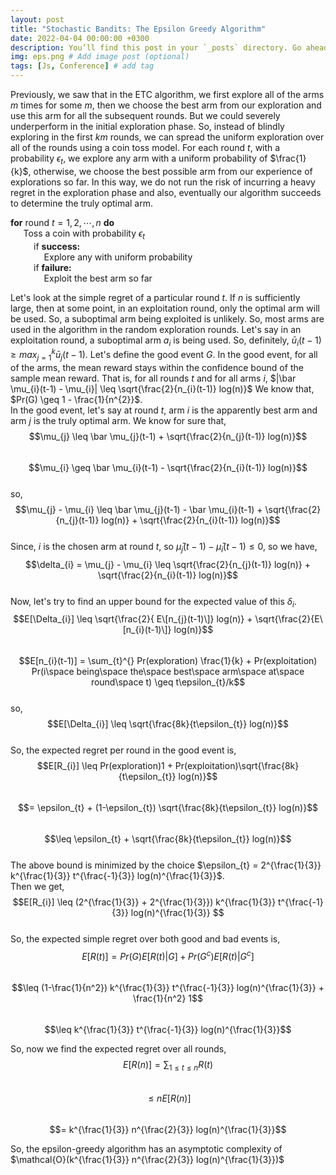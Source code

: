 ```yaml
---
layout: post
title: "Stochastic Bandits: The Epsilon Greedy Algorithm"
date: 2022-04-04 00:00:00 +0300
description: You’ll find this post in your `_posts` directory. Go ahead and edit it and re-build the site to see your changes. # Add post description (optional)
img: eps.png # Add image post (optional)
tags: [Js, Conference] # add tag
---
```


Previously, we saw that in the ETC algorithm, we first explore all of the arms $m$ times for some $m$, then we choose the best arm from our exploration and use this arm for all the subsequent rounds. But we could severely underperform in the initial exploration phase. So, instead of blindly exploring in the first $km$ rounds, we can spread the uniform exploration over all of the rounds using a coin toss model. For each round $t$, with a probability $\epsilon_{t}$, we explore any arm with a uniform probability of $\frac{1}{k}$, otherwise, we choose the best possible arm from our experience of explorations so far. In this way, we do not run the risk of incurring a heavy regret in the exploration phase and also, eventually our algorithm succeeds to determine the truly optimal arm.

$\textbf{for}$ round $t = 1, 2, \cdots , n$ $\textbf{do}$   
$\quad$ Toss a coin with probability $\epsilon_{t}$   
$\quad\quad$ if $\textbf{success:}$   
$\quad\quad\quad$ Explore any with uniform probability   
$\quad\quad$ if $\textbf{failure:}$   
$\quad\quad\quad$ Exploit the best arm so far

Let's look at the simple regret of a particular round $t$. If $n$ is sufficiently large, then at some point, in an exploitation round, only the optimal arm will be used. So, a suboptimal arm being exploited is unlikely. So, most arms are used in the algorithm in the random exploration rounds. Let's say in an exploitation round, a suboptimal arm $a_{i}$ is being used. So, definitely, $\bar u_{i}(t-1) \geq max_{j = 1}^{k} \bar u_{j}(t-1)$.
Let's define the good event $G$. In the good event, for all of the arms, the mean reward stays within the confidence bound of the sample mean reward. That is, for all rounds $t$ and for all arms $i$, $|\bar \mu_{i}(t-1) - \mu_{i}| \leq \sqrt{\frac{2}{n_{i}(t-1)} log(n)}$
We know that, $Pr(G) \geq 1 - \frac{1}{n^{2}}$.  
In the good event, let's say at round $t$, arm $i$ is the apparently best arm and arm $j$ is the truly optimal arm. We know for sure that,  
$$\mu_{j} \leq \bar \mu_{j}(t-1) + \sqrt{\frac{2}{n_{j}(t-1)} log(n)}$$  
$$\mu_{i} \geq \bar \mu_{i}(t-1) - \sqrt{\frac{2}{n_{i}(t-1)} log(n)}$$  
so, $$\mu_{j} - \mu_{i} \leq \bar \mu_{j}(t-1) - \bar \mu_{i}(t-1) + \sqrt{\frac{2}{n_{j}(t-1)} log(n)} + \sqrt{\frac{2}{n_{i}(t-1)} log(n)}$$  
Since, $i$ is the chosen arm at round $t$, so $\bar \mu_{j}(t-1) - \bar \mu_{i}(t-1) \leq 0$, so we have,  
$$\delta_{i} = \mu_{j} - \mu_{i} \leq \sqrt{\frac{2}{n_{j}(t-1)} log(n)} + \sqrt{\frac{2}{n_{i}(t-1)} log(n)}$$     
Now, let's try to find an upper bound for the expected value of this $\delta_{i}$.    
$$E[\Delta_{i}] \leq \sqrt{\frac{2}{ E\[n_{j}(t-1)\]} log(n)} + \sqrt{\frac{2}{E\[n_{i}(t-1)\]} log(n)}$$  
$$E[n_{i}(t-1)] = \sum_{t}^{} Pr(exploration) \frac{1}{k} + Pr(exploitation) Pr(i\space being\space the\space best\space arm\space at\space round\space t) \geq t\epsilon_{t}/k$$   
so, $$E[\Delta_{i}] \leq \sqrt{\frac{8k}{t\epsilon_{t}} log(n)}$$  
So, the expected regret per round in the good event is, $$E[R_{i}] \leq Pr(exploration)1 + Pr(exploitation)\sqrt{\frac{8k}{t\epsilon_{t}} log(n)}$$    
$$= \epsilon_{t} + (1-\epsilon_{t}) \sqrt{\frac{8k}{t\epsilon_{t}} log(n)}$$    
$$\leq  \epsilon_{t} + \sqrt{\frac{8k}{t\epsilon_{t}} log(n)}$$   
The above bound is minimized by the choice $\epsilon_{t} = 2^{\frac{1}{3}} k^{\frac{1}{3}} t^{\frac{-1}{3}} log(n)^{\frac{1}{3}}$.   
Then we get, $$E[R_{i}] \leq (2^{\frac{1}{3}} + 2^{\frac{1}{3}}) k^{\frac{1}{3}} t^{\frac{-1}{3}} log(n)^{\frac{1}{3}} $$  
So, the expected simple regret over both good and bad events is,  
$$E[R(t)] = Pr(G) E[R(t)|G] + Pr(G^{c}) E[R(t)|G^{c}]$$   
$$\leq (1-\frac{1}{n^2}) k^{\frac{1}{3}} t^{\frac{-1}{3}} log(n)^{\frac{1}{3}} + \frac{1}{n^2} 1$$   
$$\leq k^{\frac{1}{3}} t^{\frac{-1}{3}} log(n)^{\frac{1}{3}}$$    

So, now we find the expected regret over all rounds,  
$$E[R(n)] = \sum_{1\leq t\leq n} R(t)$$   
$$\leq n E[R(n)]$$  
$$= k^{\frac{1}{3}} n^{\frac{2}{3}} log(n)^{\frac{1}{3}}$$  

So, the epsilon-greedy algorithm has an asymptotic complexity of $\mathcal{O}(k^{\frac{1}{3}} n^{\frac{2}{3}} log(n)^{\frac{1}{3}})$  


